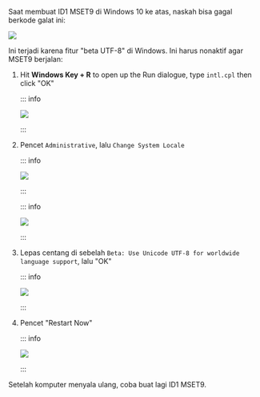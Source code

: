 Saat membuat ID1 MSET9 di Windows 10 ke atas, naskah bisa gagal berkode galat ini:

![](/images/screenshots/troubleshooting/234.png)

Ini terjadi karena fitur "beta UTF-8" di Windows. Ini harus nonaktif agar MSET9 berjalan:

1. Hit **Windows Key + R** to open up the Run dialogue, type `intl.cpl` then click "OK"

    ::: info

    ![](/images/screenshots/troubleshooting/234run.png)

    :::

2. Pencet `Administrative`, lalu `Change System Locale`

    ::: info

    ![](/images/screenshots/troubleshooting/234region.png)

    :::

    ::: info

    ![](/images/screenshots/troubleshooting/234administrative.png)

    :::

3. Lepas centang di sebelah `Beta: Use Unicode UTF-8 for worldwide language support`, lalu "OK"

    ::: info

    ![](/images/screenshots/troubleshooting/234locale.png)

    :::

4. Pencet "Restart Now"

    ::: info

    ![](/images/screenshots/troubleshooting/234restart.png)

    :::

Setelah komputer menyala ulang, coba buat lagi ID1 MSET9.
